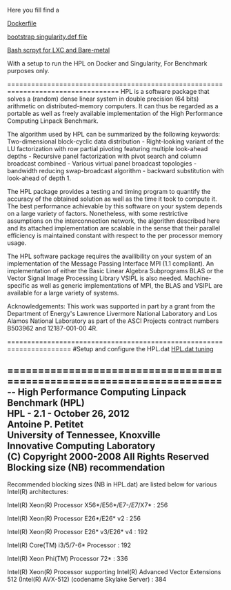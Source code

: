 Here you fill find a

[Dockerfile](https://github.com/remyd1/containers-benchs/tree/master/linpack/HPL/defs_dockerfiles/dockerfile)

[bootstrap singularity.def file](https://github.com/remyd1/containers-benchs/tree/master/linpack/HPL/defs_dockerfiles/singularity)

[Bash scrpyt for LXC and Bare-metal](https://github.com/remyd1/containers-benchs/tree/master/linpack/HPL/defs_dockerfiles/lxc)

With a setup to run the HPL on Docker and Singularity, For Benchmark purposes only.

==================================================================================
HPL is a software package that solves a (random) dense linear system in double precision (64 bits) arithmetic on distributed-memory computers. It can thus be regarded as a portable as well as freely available implementation of the High Performance Computing Linpack Benchmark.

The algorithm used by HPL can be summarized by the following keywords: Two-dimensional block-cyclic data distribution - Right-looking variant of the LU factorization with row partial pivoting featuring multiple look-ahead depths - Recursive panel factorization with pivot search and column broadcast combined - Various virtual panel broadcast topologies - bandwidth reducing swap-broadcast algorithm - backward substitution with look-ahead of depth 1.

The HPL package provides a testing and timing program to quantify the accuracy of the obtained solution as well as the time it took to compute it. The best performance achievable by this software on your system depends on a large variety of factors. Nonetheless, with some restrictive assumptions on the interconnection network, the algorithm described here and its attached implementation are scalable in the sense that their parallel efficiency is maintained constant with respect to the per processor memory usage.

The HPL software package requires the availibility on your system of an implementation of the Message Passing Interface MPI (1.1 compliant). An implementation of either the Basic Linear Algebra Subprograms BLAS or the Vector Signal Image Processing Library VSIPL is also needed. Machine-specific as well as generic implementations of MPI, the BLAS and VSIPL are available for a large variety of systems.

Acknowledgements: This work was supported in part by a grant from the Department of Energy's Lawrence Livermore National Laboratory and Los Alamos National Laboratory as part of the ASCI Projects contract numbers B503962 and 12187-001-00 4R.

======================================================================
#Setup and configure the HPL.dat
[HPL.dat tuning](http://www.netlib.org/benchmark/hpl/tuning.html)

======================================================================
 -- High Performance Computing Linpack Benchmark (HPL)                
    HPL - 2.1 - October 26, 2012                        
    Antoine P. Petitet                                                
    University of Tennessee, Knoxville                                
    Innovative Computing Laboratory                                 
    (C) Copyright 2000-2008 All Rights Reserved      
Blocking size (NB) recommendation
---------------------------------

Recommended blocking sizes (NB in HPL.dat) are listed below for various Intel(R) 
architectures:

Intel(R) Xeon(R) Processor X56*/E56*/E7-*/E7*/X7*                             : 256

Intel(R) Xeon(R) Processor E26*/E26* v2                                       : 256

Intel(R) Xeon(R) Processor E26* v3/E26* v4                                    : 192

Intel(R) Core(TM) i3/5/7-6* Processor                                         : 192

Intel(R) Xeon Phi(TM) Processor 72*                                           : 336

Intel(R) Xeon(R) Processor supporting Intel(R) Advanced Vector Extensions 512
         (Intel(R) AVX-512) (codename Skylake Server)                         : 384
